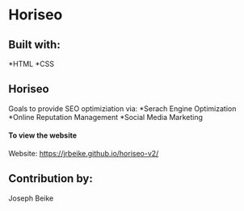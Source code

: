 # Horiseo

## Built with:
*HTML
*CSS

## Horiseo
Goals to provide SEO optimiziation via:
*Serach Engine Optimization
*Online Reputation Management
*Social Media Marketing



#### To view the website

Website: https://jrbeike.github.io/horiseo-v2/


## Contribution by:
Joseph Beike